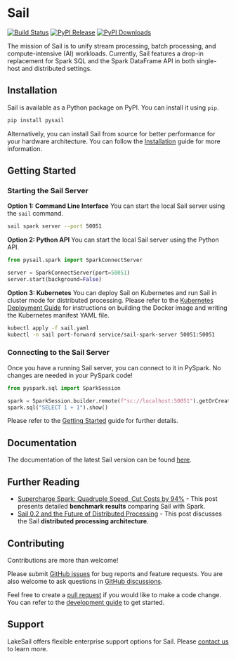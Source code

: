 # Sail

[![Build Status](https://github.com/lakehq/sail/actions/workflows/build.yml/badge.svg?branch=main&event=push)](https://github.com/lakehq/sail/actions)
[![PyPI Release](https://img.shields.io/pypi/v/pysail)](https://pypi.org/project/pysail/)
[![PyPI Downloads](https://img.shields.io/pepy/dt/pysail.svg?label=PyPI%20Downloads)](https://pypi.org/project/pysail/)

The mission of Sail is to unify stream processing, batch processing, and compute-intensive (AI) workloads.
Currently, Sail features a drop-in replacement for Spark SQL and the Spark DataFrame API in both single-host and distributed settings.

## Installation

Sail is available as a Python package on PyPI. You can install it using `pip`.

```bash
pip install pysail
```

Alternatively, you can install Sail from source for better performance for your hardware architecture.
You can follow the [Installation](https://docs.lakesail.com/sail/latest/guide/installation/) guide for more information.

## Getting Started

### Starting the Sail Server

**Option 1: Command Line Interface** You can start the local Sail server using the `sail` command.

```bash
sail spark server --port 50051
```

**Option 2: Python API** You can start the local Sail server using the Python API.

```python
from pysail.spark import SparkConnectServer

server = SparkConnectServer(port=50051)
server.start(background=False)
```

**Option 3: Kubernetes** You can deploy Sail on Kubernetes and run Sail in cluster mode for distributed processing.
Please refer to the [Kubernetes Deployment Guide](https://docs.lakesail.com/sail/latest/guide/deployment/kubernetes.html) for instructions on building the Docker image and writing the Kubernetes manifest YAML file.

```bash
kubectl apply -f sail.yaml
kubectl -n sail port-forward service/sail-spark-server 50051:50051
```

### Connecting to the Sail Server

Once you have a running Sail server, you can connect to it in PySpark.
No changes are needed in your PySpark code!

```python
from pyspark.sql import SparkSession

spark = SparkSession.builder.remote(f"sc://localhost:50051").getOrCreate()
spark.sql("SELECT 1 + 1").show()
```

Please refer to the [Getting Started](https://docs.lakesail.com/sail/latest/guide/getting-started/) guide for further details.

## Documentation

The documentation of the latest Sail version can be found [here](https://docs.lakesail.com/sail/latest/).

## Further Reading

- [Supercharge Spark: Quadruple Speed, Cut Costs by 94%](https://lakesail.com/blog/supercharge-spark/) - This post presents detailed **benchmark results** comparing Sail with Spark.
- [Sail 0.2 and the Future of Distributed Processing](https://lakesail.com/blog/the-future-of-distributed-processing/) - This post discusses the Sail **distributed processing architecture**.

## Contributing

Contributions are more than welcome!

Please submit [GitHub issues](https://github.com/lakehq/sail/issues) for bug reports and feature requests.
You are also welcome to ask questions in [GitHub discussions](https://github.com/lakehq/sail/discussions).

Feel free to create a [pull request](https://github.com/lakehq/sail/pulls) if you would like to make a code change.
You can refer to the [development guide](https://docs.lakesail.com/sail/main/development/) to get started.

## Support

LakeSail offers flexible enterprise support options for Sail. Please [contact us](https://lakesail.com/support/) to learn more.
